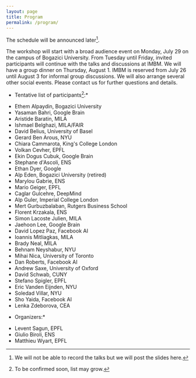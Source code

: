 ```yaml
---
layout: page
title: Program
permalink: /program/
---
```


The schedule will be announced later[^slides].

The workshop will start with a broad audience event on Monday, July 29 on the campus of Bogazici University. From Tuesday until Friday, invited participants will continue with the talks and discussions at IMBM. We will have a group dinner on Thursday, August 1. IMBM is reserved from July 26 until August 3 for informal group discussions. We will also arrange several other social events. Please contact us for further questions and details.    

* Tentative list of participants[^tbc]:*   

- Ethem Alpaydin, Bogazici University  
- Yasaman Bahri, Google Brain  
- Aristide Baratin, MILA  
- Ishmael Belghazi, MILA/FAIR  
- David Belius, University of Basel  
- Gerard Ben Arous, NYU  
- Chiara Cammarota, King's College London  
- Volkan Cevher, EPFL  
- Ekin Dogus Cubuk, Google Brain  
- Stephane d'Ascoli, ENS  
- Ethan Dyer, Google  
- Alp Eden, Bogazici University (retired)  
- Marylou Gabrie, ENS  
- Mario Geiger, EPFL  
- Caglar Gulcehre, DeepMind  
- Alp Guler, Imperial College London  
- Mert Gurbuzbalaban, Rutgers Business School  
- Florent Krzakala, ENS  
- Simon Lacoste Julien, MILA  
- Jaehoon Lee, Google Brain  
- David Lopez Paz, Facebook AI  
- Ioannis Mitliagkas, MILA  
- Brady Neal, MILA  
- Behnam Neyshabur, NYU  
- Mihai Nica, University of Toronto  
- Dan Roberts, Facebook AI  
- Andrew Saxe, University of Oxford  
- David Schwab, CUNY  
- Stefano Spigler, EPFL  
- Eric Vanden Eijnden, NYU  
- Soledad Villar, NYU  
- Sho Yaida, Facebook AI  
- Lenka Zdeborova, CEA  

* Organizers:*  
- Levent Sagun, EPFL  
- Giulio Biroli, ENS  
- Matthieu Wyart, EPFL  


[^slides]: We will not be able to record the talks but we will post the slides here.  
[^tbc]: To be confirmed soon, list may grow.  
